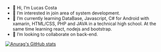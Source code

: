 - 👋 Hi, I’m Lucas Costa
- 👀 I’m interested in join area of system development.
- 🌱 I’m currently learning DataBase, Javascript, C# for Android with xamarin, HTML/CSS, PHP and JAVA in a technical high school. At the same time learning react, nodejs and bootstrap.
- 🚀 I’m looking to collaborate on back-end.

[![Anurag's GitHub stats](https://github-readme-stats.vercel.app/api?username=LucasCosta0011)](https://github.com/anuraghazra/github-readme-stats)
